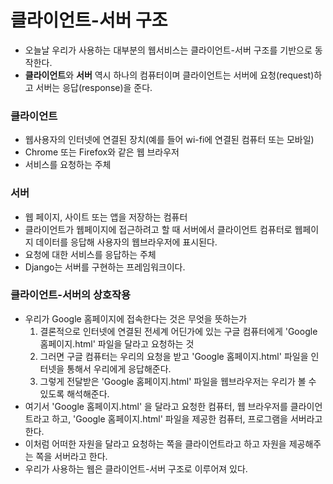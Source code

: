 # 클라이언트-서버 구조

- 오늘날 우리가 사용하는 대부분의 웹서비스는 클라이언트-서버 구조를 기반으로 동작한다.
- **클라이언트**와 **서버** 역시 하나의 컴퓨터이며 클라이언트는 서버에 요청(request)하고 서버는 응답(response)을 준다.

### 클라이언트

- 웹사용자의 인터넷에 연결된 장치(예를 들어 wi-fi에 연결된 컴퓨터 또는 모바일)
- Chrome 또는 Firefox와 같은 웹 브라우저
- 서비스를 요청하는 주체

### 서버

- 웹 페이지, 사이트 또는 앱을 저장하는 컴퓨터
- 클라이언트가 웹페이지에 접근하려고 할 때 서버에서 클라이언트 컴퓨터로 웹페이지 데이터를 응답해 사용자의 웹브라우저에 표시된다.
- 요청에 대한 서비스를 응답하는 주체
- Django는 서버를 구현하는 프레임워크이다.

### 클라이언트-서버의 상호작용

- 우리가 Google 홈페이지에 접속한다는 것은 무엇을 뜻하는가
    1. 결론적으로 인터넷에 연결된 전세계 어딘가에 있는 구글 컴퓨터에게 'Google 홈페이지.html' 파일을 달라고 요청하는 것
    2. 그러면 구글 컴퓨터는 우리의 요청을 받고 'Google 홈페이지.html' 파일을 인터넷을 통해서 우리에게 응답해준다.
    3. 그렇게 전달받은 'Google 홈페이지.html' 파일을 웹브라우저는 우리가 볼 수 있도록 해석해준다.
- 여기서 'Google 홈페이지.html' 을 달라고 요청한 컴퓨터, 웹 브라우저를 클라이언트라고 하고, 'Google 홈페이지.html' 파일을 제공한 컴퓨터, 프로그램을 서버라고 한다.
- 이처럼 어떠한 자원을 달라고 요청하는 쪽을 클라이언트라고 하고 자원을 제공해주는 쪽을 서버라고 한다.
- 우리가 사용하는 웹은 클라이언트-서버 구조로 이루어져 있다.